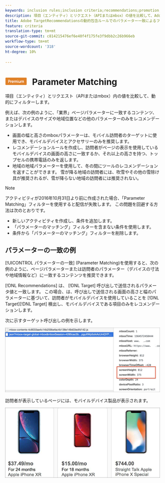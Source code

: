 ```yaml
---
keywords: inclusion rules;inclusion criteria;recommendations;promotion;promotions;dynamic filtering;dynamic;parameter matching
description: 項目（エンティティ）とリクエスト（APIまたはmbox）の値を比較して、Adobe TargetRecommendationsで動的にフィルターします。
title: Adobe TargetRecommendationsの動的包含ルールでのパラメーター一致によるフィルター
feature: criteria
translation-type: tm+mt
source-git-commit: c814215476ef6e40f4f175fe3f9dbb2c26b966eb
workflow-type: tm+mt
source-wordcount: '318'
ht-degree: 10%

---
```



# ![PREMIUM](/help/assets/premium.png) Parameter Matching

項目（エンティティ）とリクエスト（APIまたはmbox）内の値を比較して、動的にフィルターします。

例えば、次の例のように、「業界」ページパラメーターに一致するコンテンツ、またはデバイスのサイズや地域位置などの他のパラメーターのみをレコメンデーションします。

* 画面の幅と高さのmboxパラメーターは、モバイル訪問者のターゲットに使用でき、モバイルデバイスとアクセサリーのみを推奨します。
* レコメンデーションルールを作成し、訪問者がページの表示を使用しているモバイルデバイスの画面の高さに一致するか、それ以上の高さを持つ、トップセルの携帯電話のみを返します。
* 地域の地域パラメーターを使用して、冬の間にツールのレコメンデーションを返すことができます。 雪が降る地域の訪問者には、吹雪やその他の雪除け具が推奨されるが、雪が降らない地域の訪問者には推奨されない。

>[!NOTE]
>
>アクティビティが2016年10月31日より前に作成された場合、「Parameter Matching」フィルターを使用すると配信が失敗します。 この問題を回避する方法は次のとおりです。
>
>* 新しいアクティビティを作成し、条件を追加します。
>* 「パラメーターのマッチング」フィルターを含まない条件を使用します。
>* 条件から「パラメーターのマッチング」フィルターを削除します。


## パラメーターの一致の例

[!UICONTROL パラメーターの一致] (Parameter Matching)を使用すると、次の例のように、ページパラメーターまたは訪問者のパラメーター（デバイスの寸法や地域情報など）に一致するコンテンツを推奨できます。

[!DNL Recommendations] は、 [!DNL Target] 呼び出しで送信されるパラメータ値と一致します。 この場合、は、呼び出しで送信される画面の高さと幅のパラメーターに基づいて、訪問者がモバイルデバイスを使用していることを [!DNL Target][!DNL Target] 検出し、モバイルデバイスである項目のみをレコメンデーションします。

次に示すターゲット呼び出しの例を示します。

![ターゲット呼び出し](/help/c-recommendations/c-algorithms/assets/example-target-call-2.png)

訪問者が表示しているページには、モバイルデバイス製品が表示されます。

![モバイルデバイス製品](/help/c-recommendations/c-algorithms/assets/phones.png)
